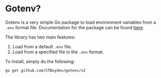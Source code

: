 # Gotenv?

Gotenv is a very simple Go package to load environment variables from a `.env` format file. Documentation for the package can be found [here](https://pkg.go.dev/github.com/STBoyden/gotenv/v2).

The library has two main features:

1. Load from a default `.env` file.
2. Load from a specified file in the `.env` format.

To install, simply do the following:

```bash
go get github.com/STBoyden/gotenv/v2
```
